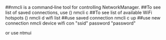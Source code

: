 
##nmcli is a command‐line tool for controlling NetworkManager.
##To see list of saved connections, use (<SavedWiFiConn>)
nmcli c
##To see list of available WiFi hotspots (<WiFiSSID>)
nmcli d wifi list
##use saved connection
nmcli c up <SavedWiFiConn>
##use new connection
nmcli device wifi con "ssid" password "password"

or use
ntmui
